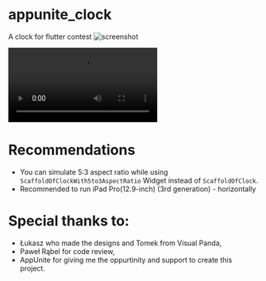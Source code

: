 # appunite_clock

A clock for flutter contest ![screenshot](/Users/michal/AndroidStudioProjects/appunite_clock/others/screenshot.png)

<video src="/Users/michal/AndroidStudioProjects/appunite_clock/others/video.mov"></video>

# Recommendations

- You can simulate 5:3 aspect ratio while using `ScaffoldOfClockWith5to3AspectRatio` Widget 
instead of `ScaffoldOfClock`.
- Recommended to run iPad Pro(12.9-inch) (3rd generation) - horizontally

# Special thanks to: 

- Łukasz who made the designs and Tomek from Visual Panda, 
- Paweł Rąbel for code review, 
- AppUnite for giving me the oppurtinity and support to create this project. 
